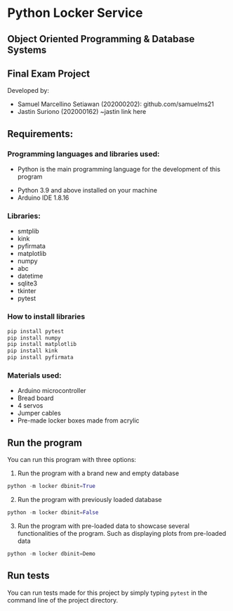 # Python Locker Service
## Object Oriented Programming & Database Systems
## Final Exam Project

Developed by:
- Samuel Marcellino Setiawan (202000202):
  <a>github.com/samuelms21</a>
- Jastin Suriono (202000162)
  ~jastin link here

## Requirements:
### Programming languages and libraries used:
- Python is the main programming language for the development of this program

* Python 3.9 and above installed on your machine
* Arduino IDE 1.8.16

### Libraries:
* smtplib     
* kink
* pyfirmata  
* matplotlib
* numpy       
* abc
* datetime    
* sqlite3
* tkinter     
* pytest

### How to install libraries
```python
pip install pytest
pip install numpy
pip install matplotlib
pip install kink
pip install pyfirmata
```

### Materials used:
* Arduino microcontroller
* Bread board
* 4 servos
* Jumper cables
* Pre-made locker boxes made from acrylic

## Run the program
You can run this program with three options:
1. Run the program with a brand new and empty database
```python
python -m locker dbinit=True
```

2. Run the program with previously loaded database
```python
python -m locker dbinit=False
```

3. Run the program with pre-loaded data to showcase several functionalities of the program.
Such as displaying plots from pre-loaded data
```python
python -m locker dbinit=Demo
```

## Run tests
You can run tests made for this project by simply typing
```pytest```
in the command line of the project directory.
